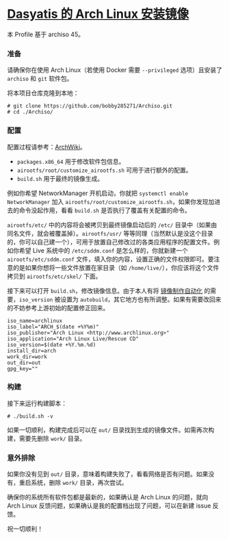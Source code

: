 # [Dasyatis 的 Arch Linux 安装镜像](https://www.bobby285271.top/index.php/Archiso.html)

本 Profile 基于 archiso 45。

### 准备

请确保你在使用 Arch Linux（若使用 Docker 需要 `--privileged` 选项）且安装了 `archiso` 和 `git` 软件包。

将本项目仓库克隆到本地：
```plain
# git clone https://github.com/bobby285271/Archiso.git
# cd ./Archiso/
```

### 配置
配置过程请参考：[ArchWiki](https://wiki.archlinux.org/index.php/Archiso)。

* `packages.x86_64` 用于修改软件包信息。
* `airootfs/root/customize_airootfs.sh` 可用于进行额外的配置。
* `build.sh` 用于最终的镜像生成。

例如你希望 NetworkManager 开机启动，你就把 `systemctl enable NetworkManager` 加入 `airootfs/root/customize_airootfs.sh`，如果你发现加进去的命令没起作用，看看 `build.sh` 是否执行了覆盖有关配置的命令。

`airootfs/etc/` 中的内容将会被拷贝到最终镜像启动后的 `/etc/` 目录中（如果由同名文件，就会被覆盖掉）。`airootfs/usr/` 等等同理（当然默认是没这个目录的，你可以自己建一个），可用于放置自己修改过的各类应用程序的配置文件。例如你希望 Live 系统中的 `/etc/sddm.conf` 是怎么样的，你就新建一个 `airootfs/etc/sddm.conf` 文件，填入你的内容，设置正确的文件权限即可。要注意的是如果你想将一些文件放置在家目录（如 `/home/live/`），你应该将这个文件拷贝到 `airootfs/etc/skel/` 下面。

接下来可以打开 `build.sh`，修改镜像信息。由于本人有将 [镜像制作自动化](https://github.com/bobby285271/dotfiles/tree/master/archiso-autobuild) 的需要，`iso_version` 被设置为 `autobuild`，其它地方也有所调整。如果有需要改回来的不妨参考上游初始的配置修正回来。

```
iso_name=archlinux
iso_label="ARCH_$(date +%Y%m)"
iso_publisher="Arch Linux <http://www.archlinux.org>"
iso_application="Arch Linux Live/Rescue CD"
iso_version=$(date +%Y.%m.%d)
install_dir=arch
work_dir=work
out_dir=out
gpg_key=""
```

### 构建
接下来运行构建脚本：
```plain
# ./build.sh -v
```

如果一切顺利，构建完成后可以在 `out/` 目录找到生成的镜像文件。如需再次构建，需要先删除 `work/` 目录。

### 意外排除
如果你没有见到 `out/` 目录，意味着构建失败了，看看网络是否有问题。如果没有，重启系统，删除 `work/` 目录，再次尝试。

确保你的系统所有软件包都是最新的，如果确认是 Arch Linux 的问题，就向 Arch Linux 反馈问题，如果确认是我的配置档出现了问题，可以在新建 issue 反馈。

祝一切顺利！
